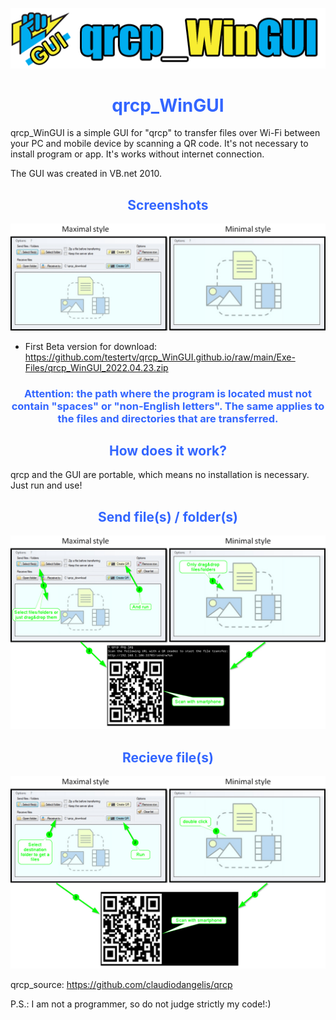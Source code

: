<a href="https://github.com/testertv/tpdne.github.io"><img src="https://raw.githubusercontent.com/testertv/qrcp_WinGUI.github.io/main/Imgs/title.png?raw=true" alt="test-pattern-152459-1280" border="0"></a>
<h1 style="text-align: center;"><span style="color: #3366ff;"><strong>qrcp_WinGUI</strong></span></h1>
qrcp_WinGUI is a simple GUI for "qrcp" to transfer files over Wi-Fi between your PC and mobile device by scanning a QR code. It's not necessary to install program or app. It's works without internet connection.

The GUI was created in VB.net 2010.


<h2 style="text-align: center;"><span style="color: #3366ff;"><strong>Screenshots</strong></span></h2>
<a href="https://github.com/testertv/tpdne.github.io"><img src="https://raw.githubusercontent.com/testertv/qrcp_WinGUI.github.io/main/Imgs/scr1.jpg?raw=true" alt="test-pattern-152459-1280" border="0"></a>


- First Beta version for download: https://github.com/testertv/qrcp_WinGUI.github.io/raw/main/Exe-Files/qrcp_WinGUI_2022.04.23.zip

<h3 style="text-align: center;"><span style="color: #3366ff;"><strong>Attention: the path where the program is located must not contain "spaces" or "non-English letters". The same applies to the files and directories that are transferred.</strong></span></h3>

<h2 style="text-align: center;"><span style="color: #3366ff;"><strong>How does it work?</strong></span></h2>

qrcp and the GUI are portable, which means no installation is necessary. Just run and use!

<h2 style="text-align: center;"><span style="color: #3366ff;"><strong>Send file(s) / folder(s)</strong></span></h2>
<a href="https://github.com/testertv/tpdne.github.io"><img src="https://github.com/testertv/qrcp_WinGUI.github.io/blob/main/Imgs/scr2.jpg?raw=true" alt="test-pattern-152459-1280" border="0"></a>

<h2 style="text-align: center;"><span style="color: #3366ff;"><strong>Recieve file(s)</strong></span></h2>
<a href="https://github.com/testertv/tpdne.github.io"><img src="https://github.com/testertv/qrcp_WinGUI.github.io/blob/main/Imgs/scr3.jpg?raw=true" alt="test-pattern-152459-1280" border="0"></a>




qrcp_source: https://github.com/claudiodangelis/qrcp

P.S.: I am not a programmer, so do not judge strictly my code!:)
